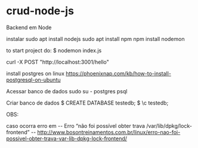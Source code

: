 # crud-node-js
Backend em Node

instalar
sudo apt install nodejs
sudo apt install npm
npm install nodemon

to start  project do:
$ nodemon index.js

curl -X POST "http://localhost:3001/hello"

install postgres on linux
https://phoenixnap.com/kb/how-to-install-postgresql-on-ubuntu

Acessar banco de dados
 sudo su - postgres
 psql
 
Criar banco de dados
$ CREATE DATABASE testedb;
$ \c testedb;



OBS: 

caso ocorra erro em -- Erro “não foi possível obter trava /var/lib/dpkg/lock-frontend” --
http://www.bosontreinamentos.com.br/linux/erro-nao-foi-possivel-obter-trava-var-lib-dpkg-lock-frontend/

